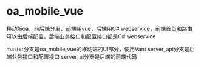 # oa_mobile_vue
移动版oa，前后端分离，前端用vue，后端用C# webservice，前端首页和路由可以由后端配置，后端业务接口和配置接口都是C# webservice

master分支是oa_mobile_vue的移动端的UI部分，使用Vant
server_api分支是后端业务接口和配置接口
server_ui分支是后端的前端代码
